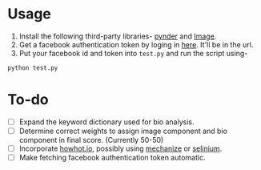 # Usage
1. Install the following third-party libraries- <a href="https://github.com/charliewolf/pynder">pynder</a> and <a href="http://effbot.org/imagingbook/image.htm">Image</a>.
2. Get a facebook authentication token by loging in <a href="https://www.facebook.com/dialog/oauth?client_id=464891386855067&redirect_uri=https://www.facebook.com/connect/login_success.html&scope=basic_info,email,public_profile,user_about_me,user_activities,user_birthday,user_education_history,user_friends,user_interests,user_likes,user_location,user_photos,user_relationship_details&response_type=token">here</a>. It'll be in the url.
3. Put your facebook id and token into `test.py` and run the script using-
```
python test.py
```

# To-do
* [ ] Expand the keyword dictionary used for bio analysis.
* [ ] Determine correct weights to assign image component and bio component in final score. (Currently 50-50)
* [ ] Incorporate <a href="https://howhot.io/">howhot.io</a>, possibly using <a href="https://pypi.python.org/pypi/mechanize/">mechanize</a> or <a href="https://pypi.python.org/pypi/selenium">selinium</a>.
* [ ] Make fetching facebook authentication token automatic.
